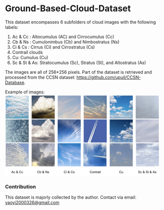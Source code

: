 # Ground-Based-Cloud-Dataset

This dataset encompasses 6 subfolders of cloud images with the following labels:
1. Ac & Cc : Altocumulus (AC) and Cirrocumulus (Cc)
2. Cb & Ns : Cumulonimbus (Cb) and Nimbostratus (Ns)
3. Ci & Cs : Cirrus (Ci) and Cirrostratus (Cs)
4. Contrail clouds
5. Cu: Cumulus (Cu)
6. Sc & St & As: Stratocumulus (Sc), Stratus (St), and Altostratus (As)

The images are all of 256*256 pixels. Part of the dataset is retrieved and processed from the CCSN dataset: https://github.com/upuil/CCSN-Database.

Example of images:
![example](Example.png)

### Contribution
This dataset is majorly collected by the author. Contact via email: yaoyi2000326@gmail.com
